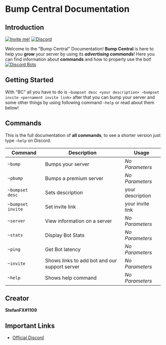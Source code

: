 # Bump Central Documentation 
## Introduction 

[![Invite me!](https://img.shields.io/badge/Discord-Invite%20Me-6b80c2.svg)](https://discordapp.com/api/oauth2/authorize?client_id=478290034773196810&permissions=347201&scope=bot) [![Discord](https://img.shields.io/discord/497689134463188993.svg)](https://discord.gg/uVBbvmv) 

Welcome to the "Bump Central"  Documentation! **Bump Central** is here to help you **grow** your server by using its ___advertising commands___! Here you can find  information about **commands** and how to properly use the bot!
[![Discord Bots](https://discordbots.org/api/widget/478290034773196810.svg)](https://discordbots.org/bot/478290034773196810)

## Getting Started

With "BC" all you have to do is 
`
~bumpset desc <your description>
~bumpset invite <pernament invite link>
`
after that you can bump your server and some other things by using following command
`
~help
`
or read about them below! 

## Commands
This is the full documentation of **all commands**, to see a shorter version just type `~help` on Discord.

| Command | Description | Usage |
| --- | --- | --- |
| `~bump` | Bumps your server| *No Parameters*|
| `~pbump` | Bumps a premium server | *No Parameters* |
| `~bumpset desc` | Sets description| your description|
| `~bumpset invite` | Set invite link| your invite link | 
| `~server` | View information on a server | *No Parameters* |
|`~stats`  | Display Bot Stats | *No Parameters* |
| `~ping` | Get Bot latency |*No Parameters* |
| `~invite` | Shows links to add bot and our support server | *No Parameters* |
| `~help` | Shows help command | *No Parameters* | 


## Creator
**StefanFX#1109**
## Important Links
* [Official Discord](https://discord.gg/uVBbvmv)
